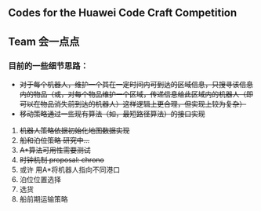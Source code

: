 ## Codes for the Huawei Code Craft Competition

## Team 会一点点

### 目前的一些细节思路：

* ~~对于每个机器人，维护一个其在一定时间内可到达的区域信息，只搜寻该信息内的物品（或，对每个物品维护一个区域，传递信息给此区域内的机器人（即可以在物品消失前到达的机器人）这样逻辑上更合理，但实现上较为复杂）~~
* ~~移动策略通过一些现有算法（如，最短路径算法）的接口实现~~

1. ~~机器人策略依据初始化地图数据实现~~
2. ~~船和泊位策略 研究中...~~
3. ~~A*算法可用性需要测试~~
4. ~~时钟机制 proposal: chrono~~
5. 或许 用A*将机器人指向不同港口
6. 泊位位置选择
7. 选货
8. 船前期运输策略
